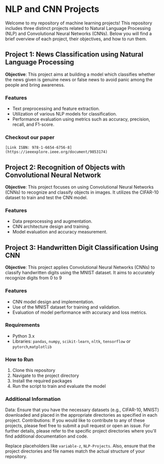 # NLP and CNN Projects

Welcome to my repository of machine learning projects! This repository includes three distinct projects related to Natural Language Processing (NLP) and Convolutional Neural Networks (CNNs). Below you will find a brief overview of each project, their objectives, and how to run them.

## Project 1: News Classification using Natural Language Processing
**Objective**: This project aims at building a model which classifies whether the news given is genuine news or false news to avoid panic among the people and bring awareness.
### Features
- Text preprocessing and feature extraction.
- Utilization of various NLP models for classification.
- Performance evaluation using metrics such as accuracy, precision, recall, and F1-score.
### Checkout our paper
`[Link ISBN: 978-1-6654-6756-8](https://ieeexplore.ieee.org/document/9853174)`

## Project 2: Recognition of Objects with Convolutional Neural Network
**Objective**: This project focuses on using Convolutional Neural Networks (CNNs) to recognize and classify objects in images. It utilizes the CIFAR-10 dataset to train and test the CNN model.
### Features
- Data preprocessing and augmentation.
- CNN architecture design and training.
- Model evaluation and accuracy measurement.

## Project 3: Handwritten Digit Classification Using CNN
**Objective**: This project applies Convolutional Neural Networks (CNNs) to classify handwritten digits using the MNIST dataset. It aims to accurately recognize digits from 0 to 9
### Features
- CNN model design and implementation.
- Use of the MNIST dataset for training and validation.
- Evaluation of model performance with accuracy and loss metrics.
  
### Requirements
- Python 3.x
- Libraries: `pandas`, `numpy`, `scikit-learn`, `nltk`, `tensorflow` or `pytorch`,`matplotlib`

### How to Run
1. Clone this repository
2. Navigate to the project directory
3. Install the required packages
4. Run the script to train and evaluate the model

### Additional Information
Data: Ensure that you have the necessary datasets (e.g., CIFAR-10, MNIST) downloaded and placed in the appropriate directories as specified in each project.
Contributions: If you would like to contribute to any of these projects, please feel free to submit a pull request or open an issue.
For further details, please refer to the specific project directories where you'll find additional documentation and code.


Replace placeholders like `variable-z`, `NLP-Projects`. Also, ensure that the project directories and file names match the actual structure of your repository.
